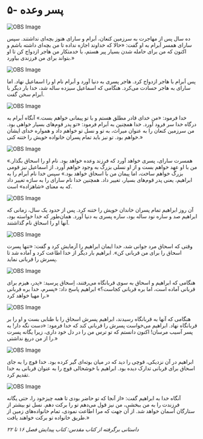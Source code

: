 # ۵- پسر وعده

![OBS Image](https://cdn.door43.org/obs/jpg/360px/obs-en-05-01.jpg)

ده سال پس از مهاجرت به سرزمین کنعان، اَبرام و سارای هنوز بچه‌ای نداشتند. سپس سارای همسر اَبرام به او گفت: «حالا که خداوند اجازه نداده تا من بچه‌ای داشته باشم و اکنون که من برای حامله شدن بسیار پیر هستم، با خدمتکار من هاجر ازدواج کن تا او بتواند برای من فرزندی بیاورد.»

![OBS Image](https://cdn.door43.org/obs/jpg/360px/obs-en-05-02.jpg)

پس اَبرام با هاجر ازدواج کرد. هاجر پسری به دنیا آورد و اَبرام نام او را اسماعیل نهاد. اما سارای به هاجر حسادت می‌کرد. هنگامی که اسماعیل سیزده ساله شد، خدا بار دیگر با اَبرام سخن گفت.

![OBS Image](https://cdn.door43.org/obs/jpg/360px/obs-en-05-03.jpg)

خدا فرمود: «من خدای قادر مطلق هستم و با تو پیمانی خواهم بست.» آنگاه اَبرام به درگاه خدا سر فرود آورد. خدا همچنین به اَبرام فرمود: «تو پدر قوم‌های بسیار خواهی بود. من سرزمین کنعان را به عنوان میراث، به تو و نسل تو خواهم داد و همواره خدای ایشان خواهم بود. تو نیز باید تمام پسران خانواده خویش را ختنه کنی.»

![OBS Image](https://cdn.door43.org/obs/jpg/360px/obs-en-05-04.jpg)

«همسرت سارای، پسری خواهد آورد که فرزند وعده خواهد بود. نام او را اسحاق بگذار. من با او عهد خواهم بست و از او نسلی بزرگ به وجود خواهم آورد. از اسماعیل نیز قومی بزرگ خواهم ساخت، اما پیمان من با اسحاق خواهد بود.» سپس خدا نام اَبرام را به ابراهیم، یعنی پدر قوم‌های بسیار، تغییر داد. همچنین خدا نام سارای را به سارَه تغییر داد که به معنای «شاهزاده» است.

![OBS Image](https://cdn.door43.org/obs/jpg/360px/obs-en-05-05.jpg)

آن روز ابراهیم تمام پسران خاندان خویش را ختنه کرد. پس از حدود یک سال، زمانی که ابراهیم صد و ساره نود ساله بود، ساره پسری به دنیا آورد. همان‌طور که خدا خواسته بود، آنها او را اسحاق نام گذاشتند.

![OBS Image](https://cdn.door43.org/obs/jpg/360px/obs-en-05-06.jpg)

وقتی که اسحاق مرد جوانی شد، خدا ایمان ابراهیم را آزمایش کرد و گفت: «تنها پسرت اسحاق را برای من قربانی کن». ابراهیم بار دیگر از خدا اطاعت کرد و آماده شد تا پسرش را قربانی نماید.

![OBS Image](https://cdn.door43.org/obs/jpg/360px/obs-en-05-07.jpg)

هنگامی که ابراهیم و اسحاق به سوی قربانگاه می‌رفتند، اِسحاق پرسید: «پدر، هیزم برای قربانی آماده است، اما بره قربانی کجاست؟» ابراهیم پاسخ داد: «پسرم، خدا بره قربانی را مهیا خواهد کرد.»

![OBS Image](https://cdn.door43.org/obs/jpg/360px/obs-en-05-08.jpg)

هنگامی‌ که آنها به قربانگاه رسیدند، ابراهیم پسرش اسحاق را با طنابی بست و او را بر قربانگاه نهاد.
ابراهیم می‌خواست پسرش را قربانی کند که خدا فرمود: «دست نگه دار! به پسر آسیب مرسان! اکنون دانستم که تو ترس من را در دل خود داری، زیرا یگانه پسرت را از من دریغ نداشتی.»

![OBS Image](https://cdn.door43.org/obs/jpg/360px/obs-en-05-09.jpg)

ابراهیم در آن نزدیکی، قوچی را دید که در میان بوته‌ای گیر کرده بود. خدا قوچ را به جای اسحاق برای قربانی تدارک دیده بود. ابراهیم با خوشحالی قوچ را به عنوان قربانی به خدا تقدیم کرد.

![OBS Image](https://cdn.door43.org/obs/jpg/360px/obs-en-05-10.jpg)

آنگاه خدا به ابراهیم گفت: «از آنجا که تو حاضر بودی تا همه چیزخود را، حتی یگانه فرزندت را به من ببخشی، من نیز قول می‌دهم تو را برکت دهم. نسل تو بیشتر از ستارگان آسمان خواهد شد. از آن جهت که مرا اطاعت نمودی، تمام خانواده‌های زمین از طریق خانواده تو برکت خواهند یافت.»

_داستانی برگرفته از کتاب مقدس: کتاب پیدایش فصل ۱۶ تا ۲۲_
